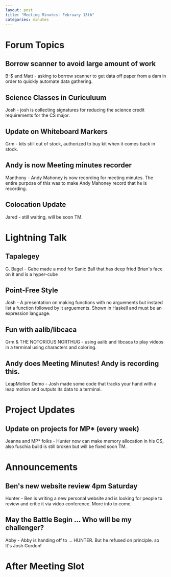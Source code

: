 ```yaml
---
layout: post
title: "Meeting Minutes: February 13th"
categories: minutes
---
```


# Forum Topics

## Borrow scanner to avoid large amount of work
B-$ and Matt - asking to borrow scanner to get data off paper from a dam in order to quickly automate data gathering.  

## Science Classes in Curiculuum
Josh - josh is collecting signatures for reducing the science credit requirements for the CS major.

## Update on Whiteboard Markers
Grm - kits still out of stock, authorized to buy kit when it comes back in stock.

## Andy is now Meeting minutes recorder
Manthony - Andy Mahoney is now recording for meeting minutes. The entire purpose of this was to make Andy Mahoney record that he is recording.

## Colocation Update
Jared - still waiting, will be soon TM.

# Lightning Talk

## Tapalegey
G. Bagel -  Gabe made a mod for Sanic Ball that has deep fried Brian's face on it and is a hyper-cube

## Point-Free Style
Josh - A presentation on making functions with no arguements but instaed list a function followed by it arguements. Shown in Haskell and must be an expression language.

## Fun with aalib/libcaca
Grm & THE NOTORIOUS NORTHUG - using aalib and libcaca to play videos in a terminal using characters and coloring.

## Andy does Meeting Minutes! Andy is recording this.
LeapMotion Demo - Josh made some code that tracks your hand with a leap motion and outputs its data to a terminal.

# Project Updates

## Update on projects for MP* (every week)
Jeanna and MP* folks - Hunter now can make memory allocation in his OS, also fuschia build is still broken but will be fixed soon TM.

# Announcements

## Ben's new website review 4pm Saturday
Hunter - Ben is writing a new personal website and is looking for people to review and critic it via video conference. More info to come.

## May the Battle Begin ... Who will be my challenger?
Abby - Abby is handing off to ... HUNTER. But he refused on principle. so It's Josh Gordon!

# After Meeting Slot
